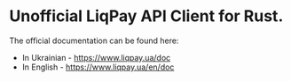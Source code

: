 # Unofficial LiqPay API Client for Rust.

The official documentation can be found here:  
- In Ukrainian - https://www.liqpay.ua/doc
- In English - https://www.liqpay.ua/en/doc
